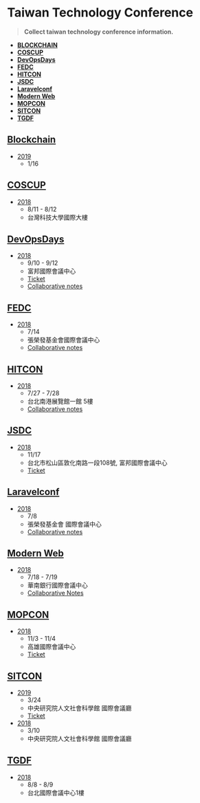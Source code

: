 # Taiwan Technology Conference


> **Collect taiwan technology conference information.**

- **[BLOCKCHAIN](#blockchain)**
- **[COSCUP](#coscup)**
- **[DevOpsDays](#devopsdays)**
- **[FEDC](#fedc)**
- **[HITCON](#hitcon)**
- **[JSDC](#jsdc)**
- **[Laravelconf](#laravelconf)**
- **[Modern Web](#modern-web)**
- **[MOPCON](#mopcon)**
- **[SITCON](#sitcon)**
- **[TGDF](#tgdf)**

## [Blockchain](https://summit.ithome.com.tw/blockchain/)
- [2019](https://summit.ithome.com.tw/blockchain/)
    - 1/16

## [COSCUP](https://coscup.org)
- [2018](https://2018.coscup.org)
    - 8/11 - 8/12
    - 台灣科技大學國際大樓

## [DevOpsDays](https://devopsdays.tw)
- [2018](https://devopsdays.tw)
    - 9/10 - 9/12
    - 富邦國際會議中心
    - [Ticket](https://devopsdays.tw/index.html#tickets)
    - [Collaborative notes](https://hackmd.io/c/DevOpsDays2018/%2FdHJII3RYSpmWB92AlWXUpw)
 

## [FEDC](https://www.facebook.com/groups/f2e.tw)
- [2018](https://2018.fedc.tw)
    - 7/14
    - 張榮發基金會國際會議中心
    - [Collaborative notes](http://hackmd.io/c/fedc2018)

## [HITCON](https://hitcon.org)
- [2018](https://hitcon.org/2018)
    - 7/27 - 7/28
    - 台北南港展覽館一館 5樓
    - [Collaborative notes](https://hackmd.io/REM8M6iQQbe-znEclhOxJg)

## [JSDC](http://jsdc.tw)
- [2018](http://2018.jsdc.tw)
    - 11/17
    - 台北市松山區敦化南路一段108號, 富邦國際會議中心
    - [Ticket](https://jsdc-tw.kktix.cc/events/jsdc2018)

## [Laravelconf](https://laravelconf.tw/zh-TW)
- [2018](https://laravelconf.tw/zh-TW)
    - 7/8
    - 張榮發基金會 國際會議中心
    - [Collaborative notes](https://hackmd.io/c/LaravelConfTaiwan2018/https%3A%2F%2Fhackmd.io%2F0uQwrkfESra_EIu5g1lL1Q)

## [Modern Web](http://modernweb.tw)
- [2018](http://modernweb.tw)
    - 7/18 - 7/19
    - 華南銀行國際會議中心
    - [Collaborative Notes](https://hackmd.io/c/MW18/%2FveGq1uV8SSa4ZapeKExdWg)

## [MOPCON](https://mopcon.org)
- [2018](https://mopcon.org/2018/)
    - 11/3 - 11/4
    - 高雄國際會議中心
    - [Ticket](https://mopcon.org/2018/ticket.php)

## [SITCON](https://sitcon.org)
- [2019](https://sitcon.org/2019/)
    - 3/24
    - 中央研究院人文社會科學館 國際會議廳
    - [Ticket](https://sitcon.kktix.cc/events/sitcon2019)
- [2018](https://sitcon.org/2018/)
    - 3/10
    - 中央研究院人文社會科學館 國際會議廳

## [TGDF](https://tgdf.tw)
- [2018](https://2018.tgdf.tw)
    - 8/8 - 8/9
    - 台北國際會議中心1樓
